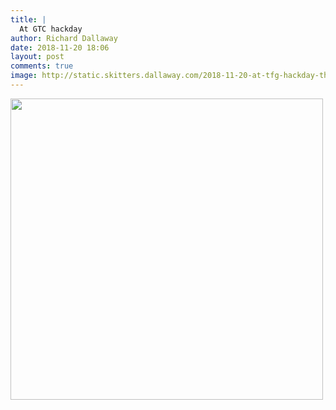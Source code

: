 ```yaml
---
title: |
  At GTC hackday
author: Richard Dallaway
date: 2018-11-20 18:06
layout: post
comments: true
image: http://static.skitters.dallaway.com/2018-11-20-at-tfg-hackday-thumb-1-IMG_6931.jpg
---
```


<div>
        <a href="http://static.skitters.dallaway.com/2018-11-20-at-tfg-hackday-fullsize-1-IMG_6931.jpg">
          <img src="http://static.skitters.dallaway.com/2018-11-20-at-tfg-hackday-thumb-1-IMG_6931.jpg" width="500" height="482"/>
        </a>
      </div>



  

      
